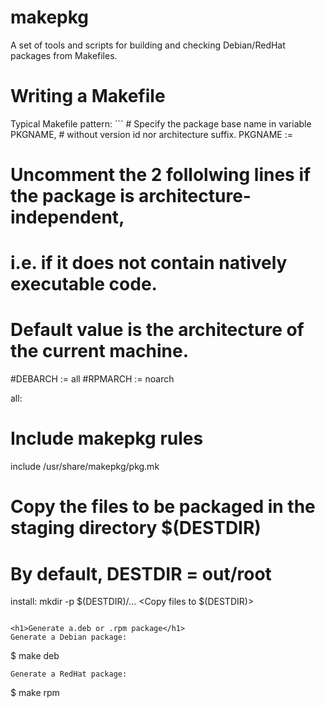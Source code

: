 # makepkg
A set of tools and scripts for building and checking Debian/RedHat packages from Makefiles.

<h1>Writing a Makefile</h1>
Typical Makefile pattern:
```
# Specify the package base name in variable PKGNAME,
# without version id nor architecture suffix.
PKGNAME := <MyPackage>

# Uncomment the 2 follolwing lines if the package is architecture-independent,
# i.e. if it does not contain natively executable code.
# Default value is the architecture of the current machine.
#DEBARCH := all
#RPMARCH := noarch

all:
	<Put your build rules here>

# Include makepkg rules
include /usr/share/makepkg/pkg.mk

# Copy the files to be packaged in the staging directory $(DESTDIR)
# By default, DESTDIR = out/root
install:
	mkdir -p $(DESTDIR)/...
	<Copy files to $(DESTDIR)>
```

<h1>Generate a.deb or .rpm package</h1>
Generate a Debian package:
```
$ make deb
```
Generate a RedHat package:
```
$ make rpm
```
